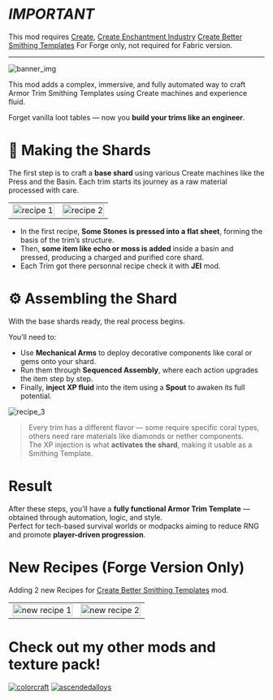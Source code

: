# *IMPORTANT*

This mod requires [Create](https://modrinth.com/mod/create), [Create Enchantment Industry](https://modrinth.com/mod/create-enchantment-industry)
[Create Better Smithing Templates](https://modrinth.com/mod/create-better-smithing-templates) For Forge only, not required for Fabric version.

---

![banner_img](https://cdn.modrinth.com/data/ubfQJZV7/images/0b5bb24c99daa9ffdc61df8d8cf15c8beb1933b8.png)

This mod adds a complex, immersive, and fully automated way to craft Armor Trim Smithing Templates using Create machines and experience fluid.

Forget vanilla loot tables — now you **build your trims like an engineer**.

# 🔨 Making the Shards

The first step is to craft a **base shard** using various Create machines like the Press and the Basin. Each trim starts its journey as a raw material processed with care.

<table>
  <tr>
    <td><img src="https://cdn.modrinth.com/data/ubfQJZV7/images/b09335ec2e2ff22b59a15e33d608c1e3012b2c16.png" alt="recipe 1" width="100%"/></td>
    <td><img src="https://cdn.modrinth.com/data/ubfQJZV7/images/dc2188dbed5a3af200a1734f869050a76be676c7.png" alt="recipe 2" width="100%"/></td>
  </tr>
</table>

- In the first recipe, **Some Stones is pressed into a flat sheet**, forming the basis of the trim’s structure.
- Then, **some item like echo or moss is added** inside a basin and pressed, producing a charged and purified core shard.
- Each Trim got there personnal recipe check it with **JEI** mod.

# ⚙️ Assembling the Shard

With the base shards ready, the real process begins.

You’ll need to:

- Use **Mechanical Arms** to deploy decorative components like coral or gems onto your shard.
- Run them through **Sequenced Assembly**, where each action upgrades the item step by step.
- Finally, **inject XP fluid** into the item using a **Spout** to awaken its full potential.

![recipe_3](https://cdn.modrinth.com/data/ubfQJZV7/images/ef68737b72ca29aeec4082c908e4d03e76f75281.png)

> Every trim has a different flavor — some require specific coral types, others need rare materials like diamonds or nether components.  
> The XP injection is what **activates the shard**, making it usable as a Smithing Template.

# Result

After these steps, you’ll have a **fully functional Armor Trim Template** — obtained through automation, logic, and style.  
Perfect for tech-based survival worlds or modpacks aiming to reduce RNG and promote **player-driven progression**.

# New Recipes (Forge Version Only)

Adding 2 new Recipes for [Create Better Smithing Templates](https://modrinth.com/mod/create-better-smithing-templates) mod.

<table>
  <tr>
    <td><img src="https://cdn.modrinth.com/data/ubfQJZV7/images/ca9b9a8e32cb17c8e1ea84820153b96a535b44c8.png" alt="new recipe 1" width="100%"/></td>
    <td><img src="https://cdn.modrinth.com/data/ubfQJZV7/images/037b0bae909e9ad0ec87aafe9ecaa8dca157d15e.png" alt="new recipe 2" width="100%"/></td>
  </tr>
</table>

# Check out my other mods and texture pack!

[![colorcraft](https://cdn.modrinth.com/data/eEFJhRYv/images/2e31d7a074cbb34170d974221063c4390b9332a8.png)](https://modrinth.com/resourcepack/textcolorcraft)
[![ascendedalloys](https://cdn.modrinth.com/data/6kjnAD62/images/7db9639b95699eb2128fb817f8fc8b501e8367b4.png)](https://modrinth.com/mod/ascendedalloys)
